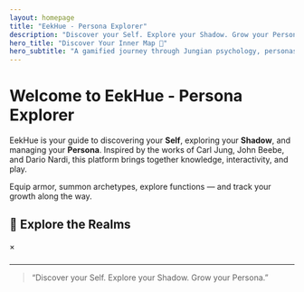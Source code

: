 ```yaml
---
layout: homepage
title: "EekHue - Persona Explorer"
description: "Discover your Self. Explore your Shadow. Grow your Persona."
hero_title: "Discover Your Inner Map 🚀"
hero_subtitle: "A gamified journey through Jungian psychology, personas, and growth."
---
```


# Welcome to EekHue - Persona Explorer

EekHue is your guide to discovering your **Self**, exploring your **Shadow**, and managing your **Persona**. Inspired by the works of Carl Jung, John Beebe, and Dario Nardi, this platform brings together knowledge, interactivity, and play.

Equip armor, summon archetypes, explore functions — and track your growth along the way.

## 🌌 Explore the Realms

<div class="realm-map">
  <canvas id="starfield"></canvas>

  <div class="realm-node" style="top:40%; left:10%;" data-title="🌀 Self" data-text="Learn about your core cognitive functions and how they shape your unique archetype. Collect your self-card and see how your energy flows." data-img="/assets/images/self.png"></div>

  <div class="realm-node" style="top:20%; left:60%;" data-title="🌑 Shadow" data-text="Understand your shadow states — ignoring, projecting, or integrating. See how your hidden side influences growth." data-img="{{ site.baseurl }}/assets/images/shadow.png"></div>

  <div class="realm-node" style="top:65%; left:30%;" data-title="🛡️ Persona" data-text="Customize your persona through outfits, armor sets, and mythical summons. Personas are your adaptive gear — protection, disguise, or performance." data-img="/assets/images/persona.png"></div>

  <div class="realm-node" style="top:50%; left:75%;" data-title="⚔️ RE:equip" data-text="Upgrade your Self and Persona by leveling functions and balancing traits. A growth system for integration, awareness, and strength." data-img="/assets/images/reequip.png"></div>

  <div class="realm-node" style="top:30%; left:85%;" data-title="🧭 RE:route" data-text="Navigate relationships and connections through an interactive map of neural links. Explore how different archetypes interact, clash, or harmonize." data-img="/assets/images/reroute.png"></div>
</div>

<!-- Popup card -->
<div id="realm-card" class="realm-card-popup">
  <span id="realm-close">&times;</span>
  <h3 id="realm-title"></h3>
  <p id="realm-text"></p>
</div>





---

> “Discover your Self. Explore your Shadow. Grow your Persona.”

